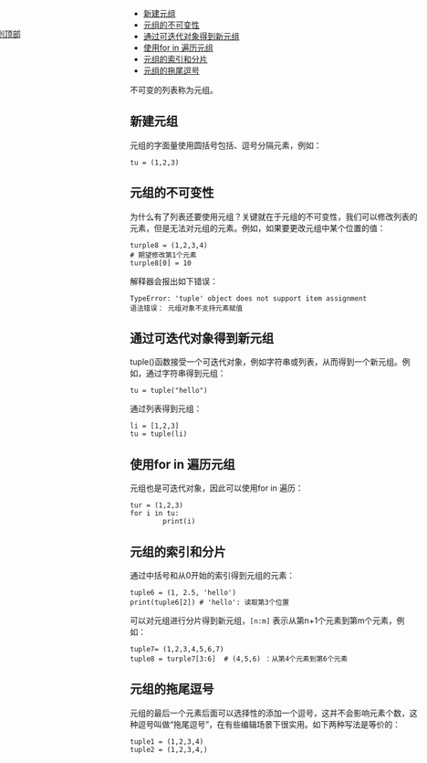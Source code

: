 <p id="top"></p>

<a style="position: fixed;top:100px;left:-20px;" href="#top">回到顶部</a>


- [新建元组](#新建元组)
- [元组的不可变性](#元组的不可变性)
- [通过可迭代对象得到新元组](#通过可迭代对象得到新元组)
- [使用for in 遍历元组](#使用for-in-遍历元组)
- [元组的索引和分片](#元组的索引和分片)
- [元组的拖尾逗号](#元组的拖尾逗号)


不可变的列表称为元组。

## 新建元组

元组的字面量使用圆括号包括、逗号分隔元素，例如：

```
tu = (1,2,3)
```


##  元组的不可变性

为什么有了列表还要使用元组？关键就在于元组的不可变性，我们可以修改列表的元素，但是无法对元组的元素。例如，如果要更改元组中某个位置的值：

```
turple8 = (1,2,3,4)
# 期望修改第1个元素
turple8[0] = 10 
```

解释器会报出如下错误：

```
TypeError: 'tuple' object does not support item assignment
语法错误： 元组对象不支持元素赋值
```


## 通过可迭代对象得到新元组

tuple()函数接受一个可迭代对象，例如字符串或列表，从而得到一个新元组。例如，通过字符串得到元组：

```
tu = tuple("hello")
```

通过列表得到元组：

```
li = [1,2,3]
tu = tuple(li)
```

## 使用for in 遍历元组

元组也是可迭代对象，因此可以使用for in 遍历：

```
tur = (1,2,3)
for i in tu:
        print(i)
```


##  元组的索引和分片

通过中括号和从0开始的索引得到元组的元素：

```
tuple6 = (1, 2.5, 'hello')
print(tuple6[2]) # 'hello': 读取第3个位置
```

可以对元组进行分片得到新元组，` [n:m] `  表示从第n+1个元素到第m个元素，例如：

```
tuple7= (1,2,3,4,5,6,7)
tuple8 = turple7[3:6]  # (4,5,6) ：从第4个元素到第6个元素
```

##  元组的拖尾逗号

元组的最后一个元素后面可以选择性的添加一个逗号，这并不会影响元素个数，这种逗号叫做“拖尾逗号”，在有些编辑场景下很实用。如下两种写法是等价的：

```
tuple1 = (1,2,3,4)
tuple2 = (1,2,3,4,)
```
